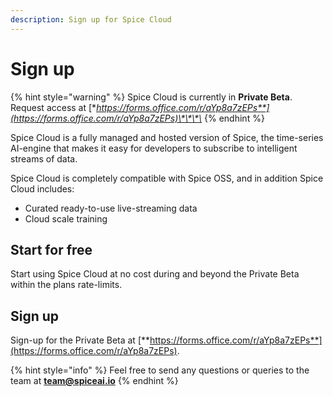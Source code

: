 ```yaml
---
description: Sign up for Spice Cloud
---
```


# Sign up

{% hint style="warning" %}
Spice Cloud is currently in **Private Beta**. Request access at [**https://forms.office.com/r/aYp8a7zEPs**](https://forms.office.com/r/aYp8a7zEPs)\*\*\*\*
{% endhint %}

Spice Cloud is a fully managed and hosted version of Spice, the time-series AI-engine that makes it easy for developers to subscribe to intelligent streams of data.

Spice Cloud is completely compatible with Spice OSS, and in addition Spice Cloud includes:

* Curated ready-to-use live-streaming data
* Cloud scale training

## Start for free

Start using Spice Cloud at no cost during and beyond the Private Beta within the plans rate-limits.

## Sign up

Sign-up for the Private Beta at [**https://forms.office.com/r/aYp8a7zEPs**](https://forms.office.com/r/aYp8a7zEPs).

{% hint style="info" %}
Feel free to send any questions or queries to the team at **team@spiceai.io**
{% endhint %}

